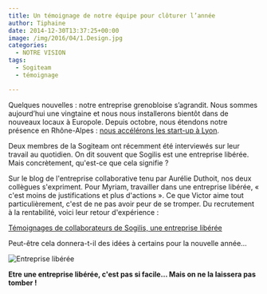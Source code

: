 ```yaml
---
title: Un témoignage de notre équipe pour clôturer l’année
author: Tiphaine
date: 2014-12-30T13:37:25+00:00
image: /img/2016/04/1.Design.jpg
categories:
  - NOTRE VISION
tags:
  - Sogiteam
  - témoignage

---
```

Quelques nouvelles : notre entreprise grenobloise s’agrandit. Nous sommes aujourd’hui une vingtaine et nous nous installerons bientôt dans de nouveaux locaux à Europole. Depuis octobre, nous étendons notre présence en Rhône-Alpes : [nous accélérons les start-up à Lyon](http://www.ledauphine.com/isere-sud/2014/11/04/sogilis-accelere-les-start-up-a-lyon-gldb).

Deux membres de la Sogiteam ont récemment été interviewés sur leur travail au quotidien. On dit souvent que Sogilis est une entreprise libérée. Mais concrètement, qu'est-ce que cela signifie ?

Sur le blog de l'entreprise collaborative tenu par Aurélie Duthoit, nos deux collègues s'expriment. Pour Myriam, travailler dans une entreprise libérée, « c'est moins de justifications et plus d'actions ». Ce que Victor aime tout particulièrement, c'est de ne pas avoir peur de se tromper. Du recrutement à la rentabilité, voici leur retour d'expérience :

[Témoignages de collaborateurs de Sogilis, une entreprise libérée](http://lentreprisecollaborative.wordpress.com/2014/12/16/temoignages-de-collaborateurs-de-sogilis-une-entreprise-liberee/)

Peut-être cela donnera-t-il des idées à certains pour la nouvelle année…

![Entreprise libérée](https://67.media.tumblr.com/1efcb4b72c5cadb2e590eae1967adfe6/tumblr_inline_nhcads24EA1t2p7ex.png)

**Etre une entreprise libérée, c'est pas si facile… Mais on ne la laissera pas tomber !**

